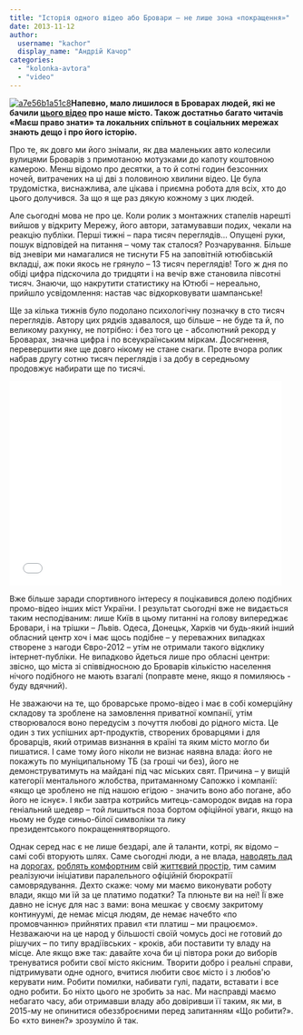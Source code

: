```yaml
---
title: "Історія одного відео або Бровари – не лише зона «покращення»"
date: 2013-11-12
author: 
  username: "kachor"
  display_name: "Андрій Качор"
categories: 
  - "kolonka-avtora"
  - "video"
---
```


[![a7e56b1a51c8](https://mpz.brovary.org/wp-content/uploads/2013/11/a7e56b1a51c8.jpg)](https://mpz.brovary.org/wp-content/uploads/2013/11/a7e56b1a51c8.jpg)**Напевно, мало лишилося в Броварах людей, які не бачили [цього відео](http://www.youtube.com/watch?v=l896xi7Ub0g) про наше місто. Також достатньо багато читачів «Маєш право знати» та локальних спільнот в соціальних мережах знають дещо і про його історію.**

Про те, як довго ми його знімали, як два маленьких авто колесили вулицями Броварів з примотаною мотузками до капоту коштовною камерою. Менш відомо про десятки, а то й сотні годин безсонних ночей, витрачених на ці дві з половиною хвилини відео. Це була трудомістка, виснажлива, але цікава і приємна робота для всіх, хто до цього долучився. За що я ще раз дякую кожному з цих людей.

Але сьогодні мова не про це. Коли ролик з монтажних стапелів нарешті вийшов у відкриту Мережу, його автори, затамувавши подих, чекали на реакцію публіки. Перші тижні – пара тисяч переглядів… Опущені руки, пошук відповідей на питання – чому так сталося? Розчарування. Більше від зневіри ми намагалися не тиснути F5 на заповітній ютюбівській вкладці, аж поки якось не грянуло – 13 тисяч переглядів! Того ж дня по обіді цифра підскочила до тридцяти і на вечір вже становила півсотні тисяч. Знаючи, що накрутити статистику на Ютюбі – нереально, прийшло усвідомлення: настав час відкорковувати шампанське!

Ще за кілька тижнів було подолано психологічну позначку в сто тисяч переглядів. Автору цих рядків здавалося, що більше – не буде та й, по великому рахунку, не потрібно: і без того це - абсолютний рекорд у Броварах, значна цифра і по всеукраїнським міркам. Досягнення, перевершити яке ще довго нікому не стане снаги. Проте вчора ролик набрав другу сотню тисяч переглядів і за добу в середньому продовжує набирати ще по тисячі.

<iframe src="//www.youtube.com/embed/l896xi7Ub0g" height="360" width="480" allowfullscreen frameborder="0"></iframe>

Вже більше заради спортивного інтересу я поцікавився долею подібних промо-відео інших міст України. І результат сьогодні вже не видається таким несподіваним: лише Київ в цьому питанні на голову випереджає Бровари, і на трішки – Львів. Одеса, Донецьк, Харків чи будь-який інший обласний центр хоч і має щось подібне – у переважних випадках створене з нагоди Євро-2012 – утім не отримали такого відклику інтернет-публіки. Не випадково йдеться лише про обласні центри: звісно, що міста зі співвідносною до Броварів кількістю населення нічого подібного не мають взагалі (поправте мене, якщо я помиляюсь - буду вдячний).

Не зважаючи на те, що броварське промо-відео і має в собі комерційну складову та зроблене на замовлення приватної компанії, утім створювалося воно передусім з почуття любові до рідного міста. Це один з тих успішних арт-продуктів, створених броварцями і для броварців, який отримав визнання в країні та яким місто могло би пишатися. І саме тому його ніколи не визнає наявна влада: його не покажуть по муніципальному ТБ (за гроші чи без), його не демонструватимуть на майдані під час міських свят. Причина – у вищій категорії ментального жлобства, притаманному Сапожко і компанії: «якщо це зроблено не під нашою егідою - значить воно або погане, або його не існує». І якби завтра котрийсь митець-самородок видав на гора геніальний шедевр – той лишиться поза бортом офіційної уваги, якщо на ньому не буде синьо-білої символіки та лику президентського покращеннятворящого.

Однак серед нас є не лише бездарі, але й таланти, котрі, як відомо – самі собі вторують шлях. Саме сьогодні люди, а не влада, [наводять лад](https://www.facebook.com/photo.php?fbid=580578145312287&set=gm.703231869706782&type=1&theater) на [дорогах](https://www.facebook.com/photo.php?fbid=561389577267281&set=gm.710138389016130&type=1&theater), [роблять комфортним](https://www.facebook.com/photo.php?fbid=569414359798136&set=gm.721225887907380&type=1&theater) свій [життєвий простір](https://www.facebook.com/photo.php?fbid=581739025196199&set=a.409597265743710.82506.100000803198743&type=1&theater), тим самим реалізуючи ініціативи паралельного офіційній бюрократії самоврядування. Дехто скаже: чому ми маємо виконувати роботу влади, якщо ми їй за це платимо податки? Та плюньте ви на неї! Її вже давно не існує для нас з вами: вона мешкає у своєму закритому континуумі, де немає місця людям, де немає начебто «по промовчанню» прийнятих правил «ти платиш – ми працюємо». Незважаючи на це народ у більшості своїй чомусь досі не готовий до рішучих – по типу врадіївських - кроків, аби поставити ту владу на місце. Але якщо вже так: давайте хоча би ці півтора роки до виборів тренуватися робити свої місто якісним. Творити добро і реальні справи, підтримувати одне одного, вчитися любити своє місто і з любов'ю керувати ним. Робити помилки, набивати гулі, падати, вставати і все одно робити. Бо ніхто цього не зробить за нас. Ми насправді маємо небагато часу, аби отримавши владу або довіривши її таким, як ми, в 2015-му не опинитися обеззброєними перед запитанням «Що робити?». Бо «хто винен?» зрозуміло й так.
